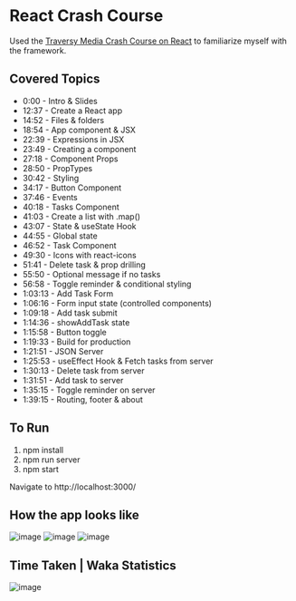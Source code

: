 # React Crash Course

Used the [Traversy Media Crash Course on React](https://www.youtube.com/watch?v=w7ejDZ8SWv8&t=109s) to familiarize myself with the framework.

## Covered Topics
- 0:00 - Intro & Slides
- 12:37 - Create a React app
- 14:52 - Files & folders
- 18:54 - App component & JSX
- 22:39 - Expressions in JSX
- 23:49 - Creating a component
- 27:18 - Component Props
- 28:50 - PropTypes
- 30:42 - Styling
- 34:17 - Button Component
- 37:46 - Events
- 40:18 - Tasks Component
- 41:03 - Create a list with .map()
- 43:07 - State & useState Hook
- 44:55 - Global state
- 46:52 - Task Component
- 49:30 - Icons with react-icons
- 51:41 - Delete task & prop drilling
- 55:50 - Optional message if no tasks
- 56:58 - Toggle reminder & conditional styling
- 1:03:13 - Add Task Form
- 1:06:16 - Form input state (controlled components)
- 1:09:18 - Add task submit
- 1:14:36 - showAddTask state
- 1:15:58 - Button toggle
- 1:19:33 - Build for production
- 1:21:51 - JSON Server
- 1:25:53 - useEffect Hook & Fetch tasks from server
- 1:30:13 - Delete task from server
- 1:31:51 - Add task to server
- 1:35:15 - Toggle reminder on server
- 1:39:15 - Routing, footer & about

## To Run

1. npm install
2. npm run server
3. npm start 

Navigate to http://localhost:3000/

## How the app looks like

![image](https://user-images.githubusercontent.com/45242072/118365553-1f9bf080-b595-11eb-8cf9-05adcc4270a9.png)
![image](https://user-images.githubusercontent.com/45242072/118365555-262a6800-b595-11eb-953e-4b20b2c788e9.png)
![image](https://user-images.githubusercontent.com/45242072/118365567-34788400-b595-11eb-9b62-8957f3e5f175.png)

## Time Taken | Waka Statistics
![image](https://user-images.githubusercontent.com/45242072/118365693-d009f480-b595-11eb-956f-167b1887ad78.png)
